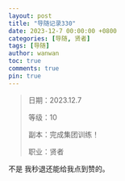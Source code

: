 ```yaml
---
layout: post
title: "导随记录330"
date: 2023-12-7 00:00:00 +0800
categories: [导随, 贤者]
tags: [导随]
author: wanwan
toc: true
comments: true
pin: true
---
```

> 日期：2023.12.7
>
> 等级：10
>
> 副本：完成集团训练！
>
> 职业：贤者

不是 我秒退还能给我点到赞的。